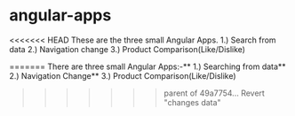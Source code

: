 # angular-apps
<<<<<<< HEAD
These are the three small Angular Apps.
1.) Search from data
2.) Navigation change
3.) Product Comparison(Like/Dislike)


=======
There are three small Angular Apps:-**
1.) Searching from data**
2.) Navigation Change**
3.) Product Comparison(Like/Dislike)
>>>>>>> parent of 49a7754... Revert "changes data"
